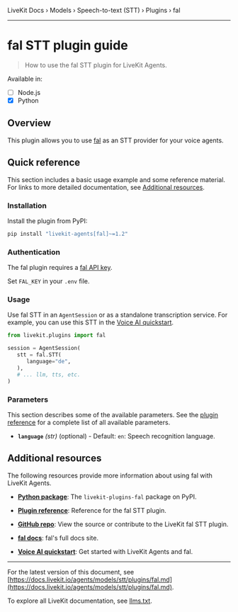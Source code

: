 LiveKit Docs › Models › Speech-to-text (STT) › Plugins › fal

---

# fal STT plugin guide

> How to use the fal STT plugin for LiveKit Agents.

Available in:
- [ ] Node.js
- [x] Python

## Overview

This plugin allows you to use [fal](https://fal.ai/) as an STT provider for your voice agents.

## Quick reference

This section includes a basic usage example and some reference material. For links to more detailed documentation, see [Additional resources](#additional-resources).

### Installation

Install the plugin from PyPI:

```bash
pip install "livekit-agents[fal]~=1.2"

```

### Authentication

The fal plugin requires a [fal API key](https://fal.ai/dashboard/keys).

Set `FAL_KEY` in your `.env` file.

### Usage

Use fal STT in an `AgentSession` or as a standalone transcription service. For example, you can use this STT in the [Voice AI quickstart](https://docs.livekit.io/agents/start/voice-ai.md).

```python
from livekit.plugins import fal

session = AgentSession(
   stt = fal.STT(
      language="de",
   ),
   # ... llm, tts, etc.
)

```

### Parameters

This section describes some of the available parameters. See the [plugin reference](https://docs.livekit.io/reference/python/v1/livekit/plugins/fal/index.html.md#livekit.plugins.fal.STT) for a complete list of all available parameters.

- **`language`** _(str)_ (optional) - Default: `en`: Speech recognition language.

## Additional resources

The following resources provide more information about using fal with LiveKit Agents.

- **[Python package](https://pypi.org/project/livekit-plugins-fal/)**: The `livekit-plugins-fal` package on PyPI.

- **[Plugin reference](https://docs.livekit.io/reference/python/v1/livekit/plugins/fal/index.html.md#livekit.plugins.fal.STT)**: Reference for the fal STT plugin.

- **[GitHub repo](https://github.com/livekit/agents/tree/main/livekit-plugins/livekit-plugins-fal)**: View the source or contribute to the LiveKit fal STT plugin.

- **[fal docs](https://fal.ai/docs)**: fal's full docs site.

- **[Voice AI quickstart](https://docs.livekit.io/agents/start/voice-ai.md)**: Get started with LiveKit Agents and fal.

---


For the latest version of this document, see [https://docs.livekit.io/agents/models/stt/plugins/fal.md](https://docs.livekit.io/agents/models/stt/plugins/fal.md).

To explore all LiveKit documentation, see [llms.txt](https://docs.livekit.io/llms.txt).
